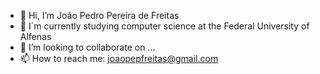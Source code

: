 - 👋 Hi, I’m João Pedro Pereira de Freitas
- 🌱 I´m currently studying computer science at the Federal University of Alfenas
- 💞️ I’m looking to collaborate on ...
- 📫 How to reach me: joaopepfreitas@gmail.com

